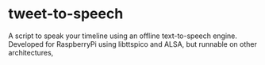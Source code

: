 # tweet-to-speech
A script to speak your timeline using an offline text-to-speech engine. Developed for RaspberryPi using libttspico and ALSA, but runnable on other architectures,
